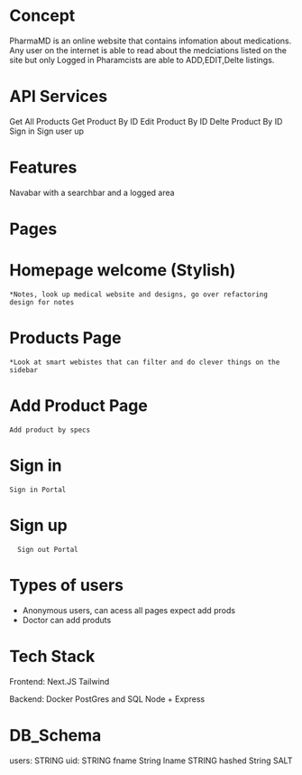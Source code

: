 # Concept 
PharmaMD is an online website that contains infomation about medications.
Any user on the internet is able to read about the medciations listed on the site
but only Logged in Pharamcists are able to ADD,EDIT,Delte listings.

# API Services
Get All Products
Get Product By ID
Edit Product By ID
Delte Product By ID
Sign in
Sign user up 

# Features
Navabar with a searchbar and a logged area
# Pages

 # Homepage welcome (Stylish)
    *Notes, look up medical website and designs, go over refactoring design for notes
 # Products Page 
    *Look at smart webistes that can filter and do clever things on the sidebar
 # Add Product Page
    Add product by specs
 # Sign in 
    Sign in Portal
 # Sign up
      Sign out Portal

# Types of users
 * Anonymous users, can acess all pages expect add prods
 * Doctor can add produts

# Tech Stack
Frontend:
Next.JS
Tailwind


Backend: 
Docker 
PostGres and SQL
Node + Express

# DB_Schema
users:
STRING uid:
STRING fname
String lname 
STRING hashed
String SALT